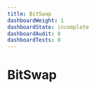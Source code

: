 ```yaml
---
title: BitSwap
dashboardWeight: 1
dashboardState: incomplete
dashboardAudit: 0
dashboardTests: 0
---
```


# BitSwap
